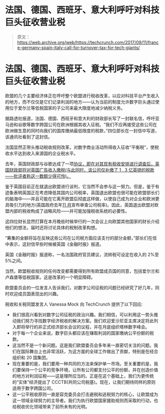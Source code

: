 # 法国、德国、西班牙、意大利呼吁对科技巨头征收营业税

> 原文：<https://web.archive.org/web/https://techcrunch.com/2017/09/11/france-germany-spain-italy-call-for-turnover-tax-for-tech-giants/>

# 法国、德国、西班牙、意大利呼吁对科技巨头征收营业税

欧盟的几个主要经济体正在呼吁整个欧盟进行税收改革，以应对科技平台产生收入的地方，而不仅仅是它们记录利润的地方——认为当前的制度允许数字巨头通过使用位于爱尔兰等低税国家的子公司来最大限度地减少纳税义务。

据路透社报道，法国、德国、西班牙和意大利的财政部长写了一封联名信，呼吁亚马逊和谷歌等数字跨国公司在欧洲根据其收入征税。“我们不应再接受这些公司在欧洲做生意的同时向我们的国库缴纳最低限度的税款，”四位部长在一封信中写道，该通讯社看到了这封信。

法国显然正带头推动税收规则改革，对数字商业活动所得收入征收“平衡税”，使税收水平达到收入来源国的企业税水平。

去年，英国财政部与谷歌达成了一项[协议，即在对其现有税收安排进行调查后，英国财政部将对英国广告收入缴税(与此同时，该公司仅补缴了 1 . 3 亿英镑的税款——批评者称这一数额少得可怜)。](https://web.archive.org/web/20221007035327/http://www.zdnet.com/article/google-to-pay-uk-government-130m-back-in-taxes/)

鉴于英国目前正在就退出欧盟进行谈判，它当然不会参与这一努力。但是，鉴于有迹象表明英国正在考虑降低其国内公司税率，英国退出欧盟也很可能在欧盟部长们的脑海中——并且可能在它离开欧盟后彻底这样做，以使自己成为对企业和欧洲更具吸引力的地方(英国政府去年[11 月](https://web.archive.org/web/20221007035327/https://beta.techcrunch.com/2016/11/21/facebook-plans-to-boost-uk-headcount-by-50-as-govt-signals-corporate-tax-rate-cut/)宣布审查公司税率)。因此，英国退出欧盟对欧盟内部的税收构成了战略风险——并可能加强税收系统的必要性。

这四位财长显然打算在本月晚些时候举行的一次会议上向欧盟其他国家的财长介绍他们的想法，届时还将讨论具体的税制改革构想。

“筹集的金额将旨在反映这些公司在公司税方面应该支付的部分金额，”部长们在信中表示，这封信早些时候被英国《金融时报》报道。

英国《金融时报》报道称，一名法国政府官员建议，流转税可设定在收入的 2%至 5%之间。

当然，欧盟税收规则的任何改变都需要得到所有欧盟成员国的同意，包括爱尔兰和卢森堡等低税国家。这是改革的一个明显障碍。

欧盟委员会的一位发言人告诉我们，对数字公司征税的问题已经研究了好几年，同时欢迎成员国表现出的兴趣。

税收和关税同盟发言人 Vanessa Mock 向 TechCrunch 提供了以下回应:

*   我们很高兴看到对数字公司征税的政治兴趣。我们相信，可以利用这一势头推动我们努力寻找数字经济税收的解决方案。我们欢迎爱沙尼亚主席决定将此列入即将举行的非正式经济部长会议的议程，并在月底组织塔林数字峰会。
*   对于每一个企业来说，数字巨头都应该在赚取利润的国家缴纳公平份额的税款。
*   这当然不是一个新问题。这是我们欧盟委员会多年来一直密切关注的问题。我们在国际舞台上也非常活跃，为这方面的全球工作做出了贡献，特别是在经合组织和 20 国集团。
*   现在重要的是，我们要用一种共同的方法来保护单一市场。至关重要的是，我们要保持一个公平的竞争环境，让所有公司都支付公平的份额，并在创造价值的地方对利润征税——这是理所应当的。正是在这个基础上，我们为更传统的“实体”经济提出了 CCCTB(共同公司税基)。现在，让我们期待同样的原则适用于数字跨国公司。
*   这一公平税收原则一直是容克委员会打击避税和逃税努力的核心，让欧盟成为这一领域全球努力的主导者。我们为执行欧盟国家援助规则而采取的行动，也给税收优化领域带来了前所未有的光明。